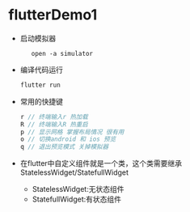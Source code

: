 # flutterDemo1

- 启动模拟器

  ```shell
     open -a simulator
  ```

- 编译代码运行

  ```dart
  flutter run
  ```

- 常用的快捷键

  ```dart
  r // 终端输入r 热加载
  R // 终端输入R 热重启  
  p // 显示网格 掌握布局情况 很有用
  o // 切换android 和 ios 预览
  q // 退出预览模式 关掉模拟器  
  ```

- 在flutter中自定义组件就是一个类，这个类需要继承StatelessWidget/StatefullWidget  
  - StatelessWidget:无状态组件
  - StatefullWidget:有状态组件